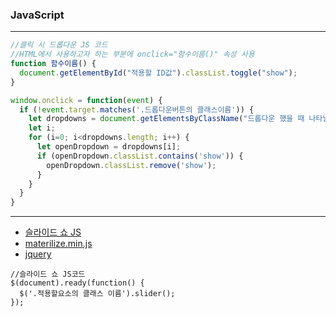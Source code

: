 ### JavaScript
- - -
```javascript
//클릭 시 드롭다운 JS 코드
//HTML에서 사용하고자 하는 부분에 onclick="함수이름()" 속성 사용
function 함수이름() {
  document.getElementById("적용할 ID값").classList.toggle("show");
}

window.onclick = function(event) {
  if (!event.target.matches('.드롭다운버튼의 클래스이름')) {
    let dropdowns = document.getElementsByClassName("드롭다운 했을 때 나타날 부분의 클래스 이름");
    let i;
    for (i=0; i<dropdowns.length; i++) {
      let openDropdown = dropdowns[i];
      if (openDropdown.classList.contains('show')) {
        openDropdown.classList.remove('show');
      }
    }
  }
}
```
- - -
- [슬라이드 쇼 JS](slider.js)
- [materilize.min.js](materilize.min.js)
- [jquery](jquery.js)
```
//슬라이드 쇼 JS코드
$(document).ready(function() {
  $('.적용할요소의 클래스 이름').slider();
});
```
